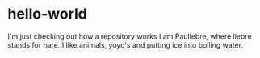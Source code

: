 # hello-world
I'm just checking out how a repository works
I am Pauliebre, where liebre stands for hare. I like animals, yoyo's and putting ice into boiling water.
